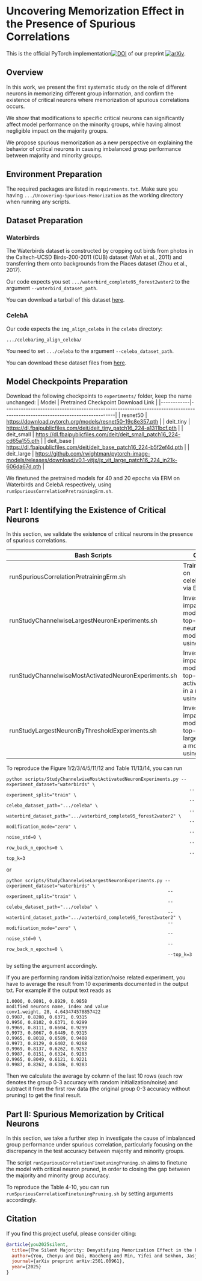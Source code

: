 # Uncovering Memorization Effect in the Presence of Spurious Correlations

This is the official PyTorch implementation[![DOI](https://zenodo.org/badge/890094991.svg)](https://doi.org/10.5281/zenodo.15701874) of our preprint [![arXiv](https://img.shields.io/badge/arXiv-2501.00961-b31b1b.svg)](https://arxiv.org/abs/2501.00961).

## Overview
In this work, we present the first systematic study on the role of different neurons in memorizing different group information, and confirm the existence of critical neurons where memorization of spurious correlations occurs.

We show that modifications to specific critical neurons can significantly affect model performance on the minority groups, while having almost negligible impact on the majority groups.

We propose spurious memorization as a new perspective on explaining the behavior of critical neurons in causing imbalanced group performance between majority and minority groups.

## Environment Preparation
The required packages are listed in `requirements.txt`. Make sure you having `.../Uncovering-Spurious-Memorization` as the working directory when running any scripts.

## Dataset Preparation

### Waterbirds
The Waterbirds dataset is constructed by cropping out birds from photos in the Caltech-UCSD Birds-200-2011 (CUB) dataset (Wah et al., 2011) and transferring them onto backgrounds from the Places dataset (Zhou et al., 2017).

Our code expects you set `.../waterbird_complete95_forest2water2` to the argument `--waterbird_dataset_path`.

You can download a tarball of this dataset [here](https://nlp.stanford.edu/data/dro/waterbird_complete95_forest2water2.tar.gz). 

### CelebA
Our code expects the `img_align_celeba` in the `celeba` directory:
```
.../celeba/img_align_celeba/
```
You need to set `.../celeba` to the argument `--celeba_dataset_path`.

You can download these dataset files from [here](https://www.kaggle.com/jessicali9530/celeba-dataset).

## Model Checkpoints Preparation
Download the following checkpoints to `experiments/` folder, keep the name unchanged:
| Model      | Pretrained Checkpoint Download Link                                                                                        |
|------------|----------------------------------------------------------------------------------------------------------------------------|
| resnet50   | https://download.pytorch.org/models/resnet50-19c8e357.pth                                                                  |
| deit_tiny  | https://dl.fbaipublicfiles.com/deit/deit_tiny_patch16_224-a1311bcf.pth                                                     |
| deit_small | https://dl.fbaipublicfiles.com/deit/deit_small_patch16_224-cd65a155.pth                                                    |
| deit_base  | https://dl.fbaipublicfiles.com/deit/deit_base_patch16_224-b5f2ef4d.pth                                                     |
| deit_large | https://github.com/rwightman/pytorch-image-models/releases/download/v0.1-vitjx/jx_vit_large_patch16_224_in21k-606da67d.pth |

We finetuned the pretrained models for 40 and 20 epochs via ERM on Waterbirds and CelebA respectively, using `runSpuriousCorrelationPretrainingErm.sh`.

## Part I: Identifying the Existence of Critical Neurons
In this section, we validate the existence of critical neurons in the presence of spurious correlations.

| Bash Scripts                                         | Objectives                                                                                          |
|------------------------------------------------------|-----------------------------------------------------------------------------------------------------|
| runSpuriousCorrelationPretrainingErm.sh              | Train the model on celeba/waterbirds via ERM.                                                       |
| runStudyChannelwiseLargestNeuronExperiments.sh       | Investigate the impact of modifying the top-k largest neurons in a model trained using ERM.         |
| runStudyChannelwiseMostActivatedNeuronExperiments.sh | Investigate the impact of modifying the top-k most activated neurons in a model trained using ERM.  |
| runStudyLargestNeuronByThresholdExperiments.sh       | Investigate the impact of modifying the top-x percent largest neurons in a model trained using ERM. |

To reproduce the Figure 1/2/3/4/5/11/12 and Table 11/13/14, you can run
```
python scripts/StudyChannelwiseMostActivatedNeuronExperiments.py --experiment_dataset="waterbirds" \
                                                                    --experiment_split="train" \
                                                                    --celeba_dataset_path=".../celeba" \
                                                                    --waterbird_dataset_path=".../waterbird_complete95_forest2water2" \
                                                                    --modification_mode="zero" \
                                                                    --noise_std=0 \
                                                                    --row_back_n_epochs=0 \
                                                                    --top_k=3
```
or 
```
python scripts/StudyChannelwiseLargestNeuronExperiments.py --experiment_dataset="waterbirds" \
                                                            --experiment_split="train" \
                                                            --celeba_dataset_path=".../celeba" \
                                                            --waterbird_dataset_path=".../waterbird_complete95_forest2water2" \
                                                            --modification_mode="zero" \
                                                            --noise_std=0 \
                                                            --row_back_n_epochs=0 \
                                                            --top_k=3
```
by setting the argument accordingly.

If you are performing random initialization/noise related experiment, you have to average the result from 10 experiments documented in the output txt. For example if the output text reads as
```
1.0000, 0.9891, 0.8929, 0.9858
modified neurons name, index and value
conv1.weight, 28, 4.643474578857422
0.9987, 0.8208, 0.6371, 0.9315
0.9956, 0.8102, 0.6371, 0.9299
0.9969, 0.8111, 0.6604, 0.9299
0.9973, 0.8067, 0.6449, 0.9315
0.9965, 0.8018, 0.6589, 0.9408
0.9973, 0.8129, 0.6402, 0.9268
0.9969, 0.8137, 0.6262, 0.9252
0.9987, 0.8151, 0.6324, 0.9283
0.9965, 0.8049, 0.6121, 0.9221
0.9987, 0.8262, 0.6386, 0.9283
```
Then we calculate the average by column of the last 10 rows (each row denotes the group 0-3 accuracy with random initialization/noise) and subtract it from the first row data (the original group 0-3 accuracy without pruning) to get the final result.

## Part II: Spurious Memorization by Critical Neurons
In this section, we take a further step in investigate the cause of imbalanced group performance under spurious correlation, particularly focusing on the discrepancy in the test accuracy between majority and minority groups. 

The script `runSpuriousCorrelationFinetuningPruning.sh` aims to finetune the model with critical neuron pruned, in order to closing the gap between the majority and minority group accuracy.

To reproduce the Table 4-10, you can run `runSpuriousCorrelationFinetuningPruning.sh` by setting arguments accordingly.

## Citation

If you find this project useful, please consider citing:

```bibtex
@article{you2025silent,
  title={The Silent Majority: Demystifying Memorization Effect in the Presence of Spurious Correlations},
  author={You, Chenyu and Dai, Haocheng and Min, Yifei and Sekhon, Jasjeet S and Joshi, Sarang and Duncan, James S},
  journal={arXiv preprint arXiv:2501.00961},
  year={2025}
}
```
